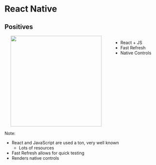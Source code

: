 # React Native
## Positives

<div style="display: flex; justify-content: space-around;">
    <img src="img/React-icon.svg" height="300" />

  <ul>
    <li class="fragment spaced-item" data-fragment-index="0">React + JS</li>
    <li class="fragment spaced-item" data-fragment-index="1">Fast Refresh</li>
    <li class="fragment spaced-item" data-fragment-index="2">Native Controls</li>
  </ul>
</div>

Note:
- React and JavaScript are used a ton, very well known
    - Lots of resources
- Fast Refresh allows for quick testing
- Renders native controls
